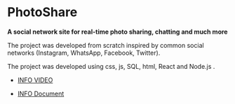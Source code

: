# PhotoShare
**A social network site for real-time photo sharing, chatting and much more**

The project was developed from scratch inspired by common social networks (Instagram, WhatsApp, Facebook, Twitter).

The project was developed using css, js, SQL, html, React and Node.js .

  * [INFO VIDEO](https://drive.google.com/file/d/13YPa_8sIRj8LsBTuurUrI8h3ET0yDpNv/view?usp=drivesdk)

  * [INFO Document](https://github.com/YuvalBareket/PhotoShare.com/blob/main/Information%20Documents/PhotoShare%20INFO%20document.pdf)


